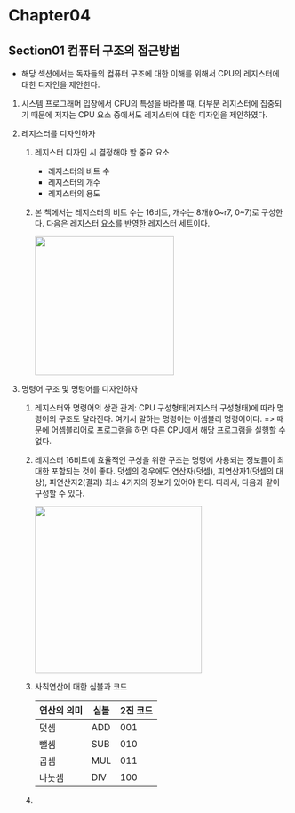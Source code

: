 # Chapter04
## Section01 컴퓨터 구조의 접근방법
* 해당 섹션에서는 독자들의 컴퓨터 구조에 대한 이해를 위해서 CPU의 레지스터에 대한 디자인을 제안한다. 
1. 시스템 프로그래머 입장에서 CPU의 특성을 바라볼 때, 대부분 레지스터에 집중되기 때문에 저자는 CPU 요소 중에서도 레지스터에 대한 디자인을 제안하였다.
2. 레지스터를 디자인하자
    1) 레지스터 디자인 시 결정해야 할 중요 요소
        * 레지스터의 비트 수
        * 레지스터의 개수
        * 레지스터의 용도
    2) 본 책에서는 레지스터의 비트 수는 16비트, 개수는 8개(r0~r7, 0~7)로 구성한다. 다음은 레지스터 요소를 반영한 레지스터 세트이다.

        <img width="250" src="https://user-images.githubusercontent.com/95362065/145661735-1fc446db-cb13-411d-a414-b38d2653e3da.png" >

3. 명령어 구조 및 명령어를 디자인하자
    1) 레지스터와 명령어의 상관 관계: CPU 구성형태(레지스터 구성형태)에 따라 명령어의 구조도 달라진다. 여기서 말하는 명령어는 어셈블리 명령어이다.
    => 때문에 어셈블리어로 프로그램을 하면 다른 CPU에서 해당 프로그램을 실행할 수 없다.
    2) 레지스터 16비트에 효율적인 구성을 위한 구조는 명령에 사용되는 정보들이 최대한 포함되는 것이 좋다. 덧셈의 경우에도 연산자(덧셈), 피연산자1(덧셈의 대상), 피연산자2(결과) 최소 4가지의 정보가 있어야 한다. 따라서, 다음과 같이 구성할 수 있다.

        <img width="300" src="https://user-images.githubusercontent.com/95362065/145661829-6966b043-f091-4198-9cc7-bf7688c2761d.png">

    3) 사칙연산에 대한 심볼과 코드

        |연산의 의미|심볼|2진 코드|
        |------|---|---|
        |덧셈|ADD|001|
        |뺄셈|SUB|010|
        |곱셈|MUL|011|
        |나눗셈|DIV|100|
        
    4) 
